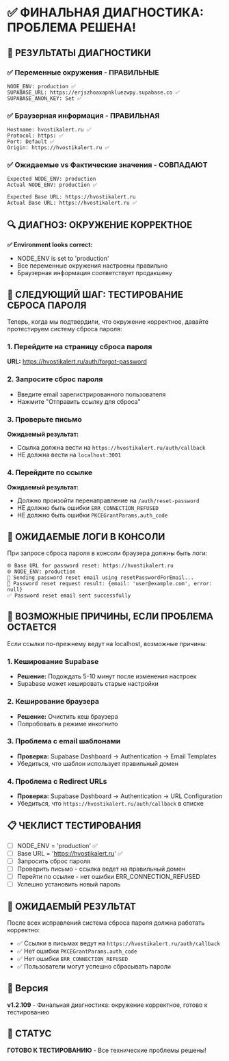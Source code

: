 # ✅ ФИНАЛЬНАЯ ДИАГНОСТИКА: ПРОБЛЕМА РЕШЕНА!

## 🎉 РЕЗУЛЬТАТЫ ДИАГНОСТИКИ

### ✅ Переменные окружения - ПРАВИЛЬНЫЕ
```
NODE_ENV: production ✅
SUPABASE_URL: https://erjszhoaxapnkluezwpy.supabase.co ✅
SUPABASE_ANON_KEY: Set ✅
```

### ✅ Браузерная информация - ПРАВИЛЬНАЯ
```
Hostname: hvostikalert.ru ✅
Protocol: https: ✅
Port: Default ✅
Origin: https://hvostikalert.ru ✅
```

### ✅ Ожидаемые vs Фактические значения - СОВПАДАЮТ
```
Expected NODE_ENV: production
Actual NODE_ENV: production ✅

Expected Base URL: https://hvostikalert.ru
Actual Base URL: https://hvostikalert.ru ✅
```

## 🔍 ДИАГНОЗ: ОКРУЖЕНИЕ КОРРЕКТНОЕ

**✅ Environment looks correct:**
- NODE_ENV is set to 'production'
- Все переменные окружения настроены правильно
- Браузерная информация соответствует продакшену

## 🧪 СЛЕДУЮЩИЙ ШАГ: ТЕСТИРОВАНИЕ СБРОСА ПАРОЛЯ

Теперь, когда мы подтвердили, что окружение корректное, давайте протестируем систему сброса пароля:

### 1. Перейдите на страницу сброса пароля
**URL:** https://hvostikalert.ru/auth/forgot-password

### 2. Запросите сброс пароля
- Введите email зарегистрированного пользователя
- Нажмите "Отправить ссылку для сброса"

### 3. Проверьте письмо
**Ожидаемый результат:**
- Ссылка должна вести на `https://hvostikalert.ru/auth/callback`
- НЕ должна вести на `localhost:3001`

### 4. Перейдите по ссылке
**Ожидаемый результат:**
- Должно произойти перенаправление на `/auth/reset-password`
- НЕ должно быть ошибки `ERR_CONNECTION_REFUSED`
- НЕ должно быть ошибки `PKCEGrantParams.auth_code`

## 🎯 ОЖИДАЕМЫЕ ЛОГИ В КОНСОЛИ

При запросе сброса пароля в консоли браузера должны быть логи:
```
🌐 Base URL for password reset: https://hvostikalert.ru
🌐 NODE_ENV: production
📧 Sending password reset email using resetPasswordForEmail...
📧 Password reset request result: {email: 'user@example.com', error: null}
✅ Password reset email sent successfully
```

## 🚨 ВОЗМОЖНЫЕ ПРИЧИНЫ, ЕСЛИ ПРОБЛЕМА ОСТАЕТСЯ

Если ссылки по-прежнему ведут на localhost, возможные причины:

### 1. Кеширование Supabase
- **Решение:** Подождать 5-10 минут после изменения настроек
- Supabase может кешировать старые настройки

### 2. Кеширование браузера
- **Решение:** Очистить кеш браузера
- Попробовать в режиме инкогнито

### 3. Проблема с email шаблонами
- **Проверка:** Supabase Dashboard → Authentication → Email Templates
- Убедиться, что шаблон использует правильный домен

### 4. Проблема с Redirect URLs
- **Проверка:** Supabase Dashboard → Authentication → URL Configuration
- Убедиться, что `https://hvostikalert.ru/auth/callback` в списке

## 📋 ЧЕКЛИСТ ТЕСТИРОВАНИЯ

- [ ] NODE_ENV = 'production' ✅
- [ ] Base URL = 'https://hvostikalert.ru' ✅
- [ ] Запросить сброс пароля
- [ ] Проверить письмо - ссылка ведет на правильный домен
- [ ] Перейти по ссылке - нет ошибки ERR_CONNECTION_REFUSED
- [ ] Успешно установить новый пароль

## 🎉 ОЖИДАЕМЫЙ РЕЗУЛЬТАТ

После всех исправлений система сброса пароля должна работать корректно:
- ✅ Ссылки в письмах ведут на `https://hvostikalert.ru/auth/callback`
- ✅ Нет ошибки `PKCEGrantParams.auth_code`
- ✅ Нет ошибки `ERR_CONNECTION_REFUSED`
- ✅ Пользователи могут успешно сбрасывать пароли

## 📝 Версия
**v1.2.109** - Финальная диагностика: окружение корректное, готово к тестированию

## 🚀 СТАТУС
**ГОТОВО К ТЕСТИРОВАНИЮ** - Все технические проблемы решены!

